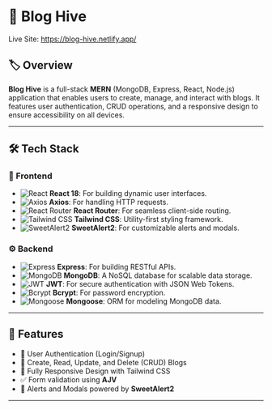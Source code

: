 # 📝 Blog Hive

Live Site: https://blog-hive.netlify.app/

## 🏷️ Overview

**Blog Hive** is a full-stack **MERN** (MongoDB, Express, React, Node.js) application that enables users to create, manage, and interact with blogs. It features user authentication, CRUD operations, and a responsive design to ensure accessibility on all devices.

---

## 🛠️ Tech Stack

### 🚀 Frontend
- ![React](https://img.shields.io/badge/React-18.3.1-blue?style=flat-square&logo=react) **React 18**: For building dynamic user interfaces.
- ![Axios](https://img.shields.io/badge/Axios-1.7.7-orange?style=flat-square&logo=axios) **Axios**: For handling HTTP requests.
- ![React Router](https://img.shields.io/badge/React--Router-6.26.2-green?style=flat-square&logo=react-router) **React Router**: For seamless client-side routing.
- ![Tailwind CSS](https://img.shields.io/badge/Tailwind--CSS-3.4.13-blue?style=flat-square&logo=tailwind-css) **Tailwind CSS**: Utility-first styling framework.
- ![SweetAlert2](https://img.shields.io/badge/SweetAlert2-11.14.1-pink?style=flat-square&logo=sweetalert2) **SweetAlert2**: For customizable alerts and modals.

### ⚙️ Backend
- ![Express](https://img.shields.io/badge/Express-4.21.0-darkgreen?style=flat-square&logo=express) **Express**: For building RESTful APIs.
- ![MongoDB](https://img.shields.io/badge/MongoDB-8.7.0-green?style=flat-square&logo=mongodb) **MongoDB**: A NoSQL database for scalable data storage.
- ![JWT](https://img.shields.io/badge/JWT-9.0.2-lightgrey?style=flat-square&logo=json-web-tokens) **JWT**: For secure authentication with JSON Web Tokens.
- ![Bcrypt](https://img.shields.io/badge/Bcrypt-5.1.1-yellow?style=flat-square&logo=bcrypt) **Bcrypt**: For password encryption.
- ![Mongoose](https://img.shields.io/badge/Mongoose-8.7.0-red?style=flat-square&logo=mongoose) **Mongoose**: ORM for modeling MongoDB data.

---

## 🚀 Features

- 🔑 User Authentication (Login/Signup)
- 📝 Create, Read, Update, and Delete (CRUD) Blogs
- 📱 Fully Responsive Design with Tailwind CSS
- ✅ Form validation using **AJV**
- 💬 Alerts and Modals powered by **SweetAlert2**

---

